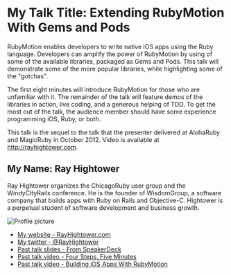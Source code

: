 # My Talk Title: Extending RubyMotion With Gems and Pods

RubyMotion enables developers to write native iOS apps using the Ruby language. Developers can amplify the power of RubyMotion by using of some of the available libraries, packaged as Gems and Pods. This talk will demonstrate some of the more popular libraries, while highlighting some of the "gotchas".

The first eight minutes will introduce RubyMotion for those who are unfamiliar with it. The remainder of the talk will feature demos of the libraries in action, live coding, and a generous helping of TDD. To get the most out of the talk, the audience member should have some experience programming iOS, Ruby, or both.

This talk is the sequel to the talk that the presenter delivered at AlohaRuby and MagicRuby in October 2012. Video is available at http://rayhightower.com.

## My Name: Ray Hightower

Ray Hightower organizes the ChicagoRuby user group and the WindyCityRails conference. He is the founder of WisdomGroup, a software company that builds apps with Ruby on Rails and Objective-C. Hightower is a perpetual student of software development and business growth.

![Profile picture](http://rayhightower.com/assets/rth_500x500.jpg)

- [My website - RayHightower.com](http://rayhightower.com/)
- [My twitter - @RayHightower](https://twitter.com/rayhightower)
- [Past talk slides - From SpeakerDeck](https://speakerdeck.com/rayhightower/building-ios-apps-with-rubymotion)
- [Past talk video - Four Steps, Five Minutes](http://rayhightower.com/blog/2012/08/31/four-steps-five-minutes/)
- [Past talk video - Building iOS Apps With RubyMotion](http://rayhightower.com/blog/2012/10/29/building-ios-apps-with-ruby-motion/)
